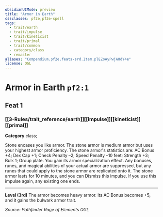 ```yaml
---
obsidianUIMode: preview
title: "Armor in Earth"
cssclasses: pf2e,pf2e-spell
tags:
  - trait/earth
  - trait/impulse
  - trait/kineticist
  - trait/primal
  - trait/common
  - category/class
  - remaster
aliases: "Compendium.pf2e.feats-srd.Item.plEZoAyPwjAOdY4e"
license: OGL
---
```

# Armor in Earth `pf2:1`
## Feat 1
### [[3-Rules/trait_reference/earth]][[impulse]][[kineticist]][[primal]]

**Category** class; 




Stone encases you like armor. The stone armor is medium armor but uses your highest armor proficiency. The stone armor's statistics are: AC Bonus +4; Dex Cap +1; Check Penalty –2; Speed Penalty –10 feet; Strength +3; Bulk 1; Group plate. You gain its armor specialization effect. Any bonuses, runes, and magical abilities of your actual armor are suppressed, but any runes that could apply to the stone armor are replicated onto it. The stone armor lasts for 10 minutes, and you can Dismiss this impulse. If you use this impulse again, any existing one ends.

* * *

**Level (3rd)** The armor becomes heavy armor. Its AC Bonus becomes +5, and it gains the bulwark armor trait.

*Source: Pathfinder Rage of Elements*
*OGL*